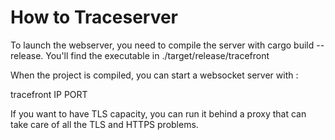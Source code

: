 # How to Traceserver

To launch the webserver, you need to compile the server with cargo build --release.
You'll find the executable in ./target/release/tracefront

When the project is compiled, you can start a websocket server with :

tracefront IP PORT

If you want to have TLS capacity, you can run it behind a proxy that can take care of all the TLS and HTTPS problems.